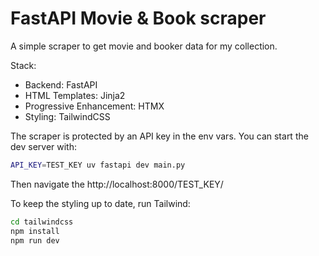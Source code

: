 # FastAPI Movie & Book scraper

A simple scraper to get movie and booker data for my collection.

Stack:
- Backend: FastAPI
- HTML Templates: Jinja2
- Progressive Enhancement: HTMX
- Styling: TailwindCSS

The scraper is protected by an API key in the env vars. You can start the dev server
with:
```bash
API_KEY=TEST_KEY uv fastapi dev main.py
```

Then navigate the http://localhost:8000/TEST_KEY/

To keep the styling up to date, run Tailwind:
```bash
cd tailwindcss
npm install
npm run dev
```